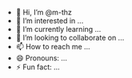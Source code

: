 - 👋 Hi, I’m @m-thz
- 👀 I’m interested in ...
- 🌱 I’m currently learning ...
- 💞️ I’m looking to collaborate on ...
- 📫 How to reach me ...
- 😄 Pronouns: ...
- ⚡ Fun fact: ...

<!---
m-thz/m-thz is a ✨ special ✨ repository because its `README.md` (this file) appears on your GitHub profile.
You can click the Preview link to take a look at your changes.
--->
